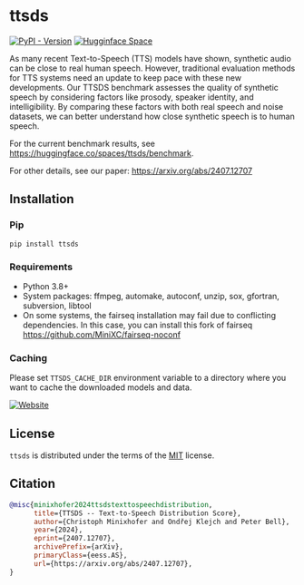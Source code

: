 # ttsds

[![PyPI - Version](https://img.shields.io/pypi/v/ttsds.svg)](https://pypi.org/project/ttsds)
[![Hugginface Space](https://img.shields.io/badge/%F0%9F%A4%97-ttsds%2Fbenchmark-blue)](https://huggingface.co/spaces/ttsds/benchmark)

As many recent Text-to-Speech (TTS) models have shown, synthetic audio can be close to real human speech. However, traditional evaluation methods for TTS systems need an update to keep pace with these new developments. Our TTSDS benchmark assesses the quality of synthetic speech by considering factors like prosody, speaker identity, and intelligibility. By comparing these factors with both real speech and noise datasets, we can better understand how close synthetic speech is to human speech.

For the current benchmark results, see https://huggingface.co/spaces/ttsds/benchmark.

For other details, see our paper: https://arxiv.org/abs/2407.12707

## Installation

### Pip

```console
pip install ttsds
```

### Requirements

- Python 3.8+
- System packages: ffmpeg, automake, autoconf, unzip, sox, gfortran, subversion, libtool
- On some systems, the fairseq installation may fail due to conflicting dependencies. In this case, you can install this fork of fairseq https://github.com/MiniXC/fairseq-noconf

### Caching

Please set ``TTSDS_CACHE_DIR`` environment variable to a directory where you want to cache the downloaded models and data.

[![Website](https://ttsdsbenchmark.com/logo-dark.png)](https://ttsdsbenchmark.com)

## License

`ttsds` is distributed under the terms of the [MIT](https://spdx.org/licenses/MIT.html) license.

## Citation
```bibtex
@misc{minixhofer2024ttsdstexttospeechdistribution,
      title={TTSDS -- Text-to-Speech Distribution Score}, 
      author={Christoph Minixhofer and Ondřej Klejch and Peter Bell},
      year={2024},
      eprint={2407.12707},
      archivePrefix={arXiv},
      primaryClass={eess.AS},
      url={https://arxiv.org/abs/2407.12707}, 
}
```
